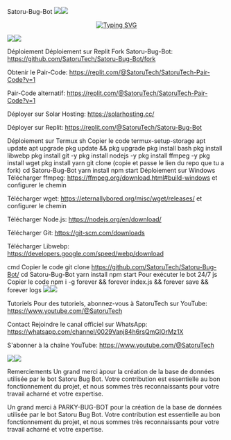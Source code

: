 Satoru-Bug-Bot
<a><img src='https://i.imgur.com/LyHic3i.gif'/></a><a><img src='https://i.imgur.com/LyHic3i.gif'/></a>

<p align="center"> <a href="https://git.io/typing-svg"> <img src="https://readme-typing-svg.demolab.com?font=EB+Garamond&weight=800&size=28&duration=4000&pause=1000&random=false&width=435&lines=+Satoru-Bug-Bot;WHATSAPP+CRASH+x+BUG+BOT;DEVELOPPER+PAR+SatoruTech" alt="Typing SVG" /> </a> </p>
<a><img src='https://i.imgur.com/LyHic3i.gif'/></a><a><img src='https://i.imgur.com/LyHic3i.gif'/></a>

Déploiement
Déploiement sur Replit
Fork Satoru-Bug-Bot: https://github.com/SatoruTech/Satoru-Bug-Bot/fork

Obtenir le Pair-Code: https://replit.com/@SatoruTech/SatoruTech-Pair-Code?v=1

Pair-Code alternatif: https://replit.com/@SatoruTech/SatoruTech-Pair-Code?v=1

Déployer sur Solar Hosting: https://solarhosting.cc/

Déployer sur Replit: https://replit.com/@SatoruTech/Satoru-Bug-Bot

Déploiement sur Termux
sh
Copier le code
termux-setup-storage
apt update
apt upgrade
pkg update && pkg upgrade
pkg install bash
pkg install libwebp
pkg install git -y
pkg install nodejs -y
pkg install ffmpeg -y 
pkg install wget
pkg install yarn
git clone (copie et passe le lien du repo que tu a fork) 
cd Satoru-Bug-Bot
yarn install
npm start
Déploiement sur Windows
Télécharger ffmpeg: https://ffmpeg.org/download.html#build-windows
et configurer le chemin

Télécharger wget: https://eternallybored.org/misc/wget/releases/
et configurer le chemin

Télécharger Node.js: https://nodejs.org/en/download/

Télécharger Git: https://git-scm.com/downloads

Télécharger Libwebp: https://developers.google.com/speed/webp/download

cmd
Copier le code
git clone https://github.com/SatoruTech/Satoru-Bug-Bot/
cd Satoru-Bug-Bot
yarn install
npm start
Pour exécuter le bot 24/7
js
Copier le code
npm i -g forever && forever index.js && forever save && forever logs
<a><img src='https://i.imgur.com/LyHic3i.gif'/></a><a><img src='https://i.imgur.com/LyHic3i.gif'/></a>

Tutoriels
Pour des tutoriels, abonnez-vous à SatoruTech sur YouTube:
https://www.youtube.com/@SatoruTech

Contact
Rejoindre le canal officiel sur WhatsApp:
https://whatsapp.com/channel/0029Vanj84h6rsQmGlOrMz1X

S'abonner à la chaîne YouTube:
https://www.youtube.com/@SatoruTech

<a><img src='https://i.imgur.com/LyHic3i.gif'/></a><a><img src='https://i.imgur.com/LyHic3i.gif'/></a>

Remerciements
Un grand merci àpour la création de la base de données utilisée par le bot Satoru Bug Bot. Votre contribution est essentielle au bon fonctionnement du projet, et nous sommes très reconnaissants pour votre travail acharné et votre expertise.

Un grand merci à PARKY-BUG-BOT pour la création de la base de données utilisée par le bot Satoru Bug Bot. Votre contribution est essentielle au bon fonctionnement du projet, et nous sommes très reconnaissants pour votre travail acharné et votre expertise.
